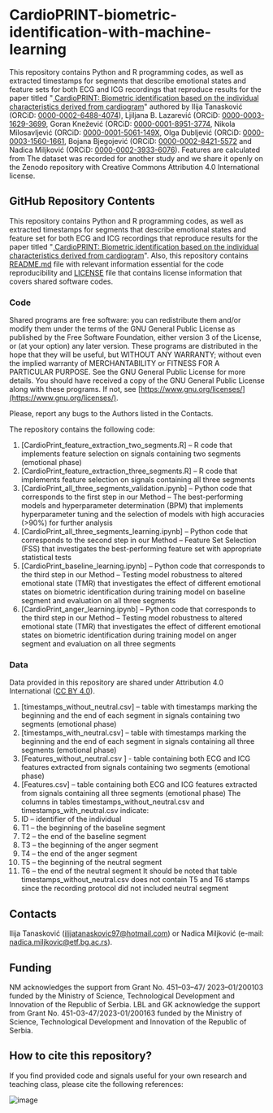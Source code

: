 # CardioPRINT-biometric-identification-with-machine-learning
This repository contains Python and R programming codes, as well as extracted timestamps for segments that describe emotional states and feature sets for both ECG and ICG recordings that reproduce results for the paper titled "[ CardioPRINT: Biometric identification based on the individual characteristics derived from cardiogram](link)" authored by Ilija Tanasković (ORCiD: [0000-0002-6488-4074](https://orcid.org/0000-0002-6488-4074)), Ljiljana B. Lazarević (ORCiD: [0000-0003-1629-3699]((https://orcid.org/0000-0003-1629-3699)), Goran Knežević (ORCiD: [0000-0001-8951-3774]((https://orcid.org/0000-0001-8951-3774)), Nikola Milosavljević (ORCiD: [0000-0001-5061-149X](https://orcid.org/0000-0001-5061-149X), Olga Dubljević (ORCiD: [0000-0003-1560-1661](https://orcid.org/0000-0003-1560-1661), Bojana Bjegojević (ORCiD: [0000-0002-8421-5572](https://orcid.org/0000-0002-8421-5572) and Nadica Miljković (ORCiD: [0000-0002-3933-6076](https://orcid.org/0000-0002-3933-6076)). Features are calculated  from The dataset was recorded for another study and we share it openly on the Zenodo repository with Creative Commons Attribution 4.0 International license.

## GitHub Repository Contents
This repository contains Python and R programming codes, as well as extracted timestamps for segments that describe emotional states and feature set for both ECG and ICG recordings that reproduce results for the paper titled "[ CardioPRINT: Biometric identification based on the individual characteristics derived from cardiogram](link)".
Also, this repository contains [README.md](link) file with relevant information essential for the code reproducibility and [LICENSE](link) file that contains license information that covers shared software codes.

### Code
Shared programs are free software: you can redistribute them and/or modify them under the terms of the GNU General Public License as published by the Free Software Foundation, either version 3 of the License, or (at your option) any later version. These programs are distributed in the hope that they will be useful, but WITHOUT ANY WARRANTY; without even the implied warranty of MERCHANTABILITY or FITNESS FOR A PARTICULAR PURPOSE. See the GNU General Public License for more details. You should have received a copy of the GNU General Public License along with these programs. If not, see [https://www.gnu.org/licenses/](https://www.gnu.org/licenses/).

Please, report any bugs to the Authors listed in the Contacts.

The repository contains the following code:

1)	[CardioPrint_feature_extraction_two_segments.R] – R code that implements feature selection on signals containing two segments (emotional phase)
2)	[CardioPrint_feature_extraction_three_segments.R] – R code that implements feature selection on signals containing all three segments
3)	[CardioPrint_all_three_segments_validation.ipynb] – Python code that corresponds to the first step in our Method – The best-performing models and hyperparameter determination (BPM) that implements hyperparameter tuning and the selection of models with high accuracies (>90%) for further analysis
4)	[CardioPrint_all_three_segments_learning.ipynb] – Python code that corresponds to the second step in our Method – Feature Set Selection (FSS) that investigates the best-performing feature set with appropriate statistical tests
5)	[CardioPrint_baseline_learning.ipynb] – Python code that corresponds to the third step in our Method – Testing model robustness to altered emotional state (TMR) that investigates the effect of different emotional states on biometric identification during training model on baseline segment and evaluation on all three segments
6)	[CardioPrint_anger_learning.ipynb] – Python code that corresponds to the third step in our Method – Testing model robustness to altered emotional state (TMR) that investigates the effect of different emotional states on biometric identification during training model on anger segment and evaluation on all three segments

### Data
Data provided in this repository are shared under Attribution 4.0 International ([CC BY 4.0](https://creativecommons.org/licenses/by/4.0/)). 

1)	[timestamps_without_neutral.csv] – table with timestamps marking the beginning and the end of each segment in signals containing two segments (emotional phase)
2)	[timestamps_with_neutral.csv] – table with timestamps marking the beginning and the end of each segment in signals containing all three segments (emotional phase)
3)	[Features_without_neutral.csv ] - table containing both ECG and ICG features extracted from signals containing two segments (emotional phase)
4)	[Features.csv] – table containing both ECG and ICG features extracted from signals containing all three segments (emotional phase)
The columns in tables timestamps_without_neutral.csv and  timestamps_with_neutral.csv indicate:
1)	ID – identifier of the individual
2)	T1 – the beginning of the baseline segment
3)	T2 – the end of the baseline segment
4)	T3 – the beginning of the anger segment
5)	T4 – the end of the anger segment
6)	T5 – the beginning of the neutral segment
7)	T6 – the end of the neutral segment
It should be noted that table timestamps_without_neutral.csv does not contain T5 and T6 stamps since the recording protocol did not included neutral segment

## Contacts
Ilija Tanasković ([ilijatanaskovic97@hotmail.com](mailto:ilijatanaskovic97@hotmail.com)) or Nadica Miljković (e-mail: [nadica.miljkovic@etf.bg.ac.rs](mailto:nadica.miljkovic@etf.bg.ac.rs)).

## Funding
NM acknowledges the support from Grant No. 451–03–47/ 2023–01/200103 funded by the Ministry of Science, Technological Development and Innovation of the Republic of Serbia. LBL and GK acknowledge the support from Grant No. 451-03-47/2023-01/200163 funded by the Ministry of Science, Technological Development and Innovation of the Republic of Serbia.

## How to cite this repository?
If you find provided code and signals useful for your own research and teaching class, please cite the following references:

![image](https://github.com/Luck032/CardioPRINT-biometric-identification-with-machine-learning/assets/104569197/f2b01402-657f-40f5-8316-3b31d08ed66e)
